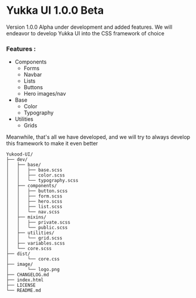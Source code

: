 # Yukka UI 1.0.0 Beta

Version 1.0.0 Alpha under development and added features. We will endeavor to develop Yukka UI into the CSS framework of choice

### Features :
* Components
  * Forms
  * Navbar
  * Lists
  * Buttons
  * Hero images/nav
* Base
  * Color
  * Typography
* Utilities
  * Grids

Meanwhile, that's all we have developed, and we will try to always develop this framework to make it even better

```
Yukood-UI/
├── dev/
│	├── base/
│	│	├── base.scss
│	│	├── color.scss
│	│	└── typography.scss
│	├── components/
│	│	├── button.scss
│	│	├── form.scss
│	│	├── hero.scss
│	│	├── list.scss
│	│	└── nav.scss
│	├── mixins/
│	│	├── private.scss
│	│	└── public.scss
│	├── utilities/
│	│	└── grid.scss
│	├── variables.scss
│	└── core.scss
├── dist/
│		└── core.css
├── image/
│		└── logo.png
├── CHANGELOG.md
├── index.html
├── LICENSE
└── README.md
```
